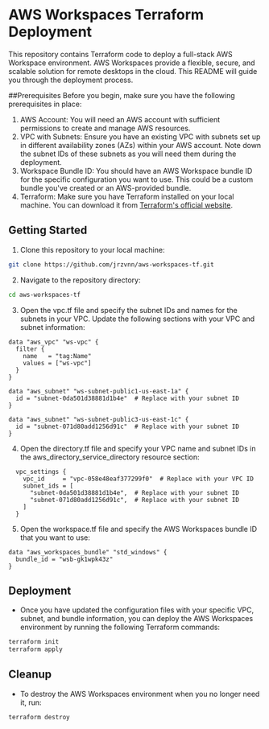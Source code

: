 # AWS Workspaces Terraform Deployment
This repository contains Terraform code to deploy a full-stack AWS Workspace environment. AWS Workspaces provide a flexible, secure, and scalable solution for remote desktops in the cloud. This README will guide you through the deployment process.

##Prerequisites
 Before you begin, make sure you have the following prerequisites in place:
1. AWS Account: You will need an AWS account with sufficient permissions to create and manage AWS resources.
2. VPC with Subnets: Ensure you have an existing VPC with subnets set up in different availability zones (AZs) within your AWS account. Note down the subnet IDs of these subnets as you will need them during the deployment.
3. Workspace Bundle ID: You should have an AWS Workspace bundle ID for the specific configuration you want to use. This could be a custom bundle you've created or an AWS-provided bundle.
4. Terraform: Make sure you have Terraform installed on your local machine. You can download it from [Terraform's official website](https://www.terraform.io/).

## Getting Started
1. Clone this repository to your local machine:
```sh
git clone https://github.com/jrzvnn/aws-workspaces-tf.git
```
2. Navigate to the repository directory:
```sh
cd aws-workspaces-tf
```
3. Open the vpc.tf file and specify the subnet IDs and names for the subnets in your VPC. Update the following sections with your VPC and subnet information:
```
data "aws_vpc" "ws-vpc" {
  filter {
    name   = "tag:Name"
    values = ["ws-vpc"]
  }
}

data "aws_subnet" "ws-subnet-public1-us-east-1a" {
  id = "subnet-0da501d38881d1b4e"  # Replace with your subnet ID
}

data "aws_subnet" "ws-subnet-public3-us-east-1c" {
  id = "subnet-071d80add1256d91c"  # Replace with your subnet ID
}

```
4. Open the directory.tf file and specify your VPC name and subnet IDs in the aws_directory_service_directory resource section:
```
  vpc_settings {
    vpc_id     = "vpc-058e48eaf377299f0"  # Replace with your VPC ID
    subnet_ids = [
      "subnet-0da501d38881d1b4e",  # Replace with your subnet ID
      "subnet-071d80add1256d91c",  # Replace with your subnet ID
    ]
  }
```
5. Open the workspace.tf file and specify the AWS Workspaces bundle ID that you want to use:
```
data "aws_workspaces_bundle" "std_windows" {
  bundle_id = "wsb-gk1wpk43z"
}
```
## Deployment 

- Once you have updated the configuration files with your specific VPC, subnet, and bundle information, you can deploy the AWS Workspaces environment by running the following Terraform commands:
```sh
terraform init
terraform apply
```

## Cleanup
- To destroy the AWS Workspaces environment when you no longer need it, run:
```sh
terraform destroy
```
